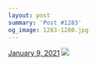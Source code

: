 ```yaml
---
layout: post
summary: 'Post #1283'
og_image: 1283-1280.jpg
---
```


<p>
  <time>
    <a href="/1283">January 9, 2021</a>
  </time>
  <a href="/1283">
    <img src="{{ site.assets_url }}/1283-640.jpg" srcset="{{ site.assets_url }}/1283-320.jpg 320w, {{ site.assets_url }}/1283-640.jpg 640w, {{ site.assets_url }}/1283-960.jpg 960w, {{ site.assets_url }}/1283-1280.jpg 1280w" sizes="(min-width: 700px) 50vw, calc(100vw - 2rem)" />
  </a>
</p>
